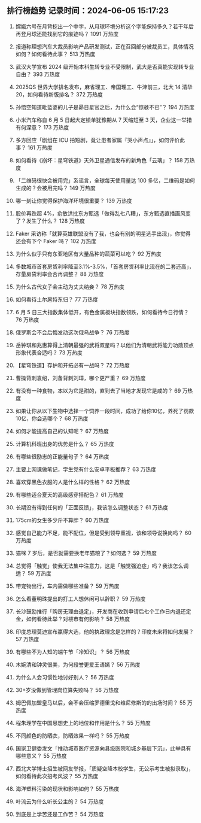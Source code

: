
## 排行榜趋势 记录时间：2024-06-05 15:17:23
  
  1. 嫦娥六号在月背挖出一个中字，从月球环境分析这个字能保持多久？若干年后再登月球还能找到它的痕迹吗？ 1091 万热度
    
  2. 报道称理想汽车大裁员影响产品研发测试，正在召回部分被裁员工，具体情况如何？如何看待此事？ 513 万热度
    
  3. 武汉大学宣布 2024 级开始本科生转专业不受限制，武大是否真能实现转专业自由？ 393 万热度
    
  4. 2025QS 世界大学排名发布，麻省理工、帝国理工、牛津前三，北大 14 清华20，如何看待新版排名？ 372 万热度
    
  5. 孙悟空知道毗蓝婆的儿子是昴日星官之后，为什么会“惊骇不已”？ 194 万热度
    
  6. 小米汽车称自 6 月 5 日起大定锁单犹豫期从 7 天缩短至 3 天，企业这一举措有何深意？ 173 万热度
    
  7. 多方回应「剧组在 ICU 拍短剧，竟让患者家属『哭小声点』」，如何评价此事？ 161 万热度
    
  8. 如何看待《崩坏：星穹铁道》天外卫星通信发布的新角色「云璃」？ 158 万热度
    
  9. 「二维码很快会被用完」系谣言，全球每天使用量达 100 多亿，二维码是如何生成的？会被用完吗？ 149 万热度
    
  10. 哪一刻让你觉得保护海洋环境很重要？ 139 万热度
    
  11. 股价再跌超 4%，俞敏洪批东方甄选「做得乱七八糟」，东方甄选直播画风变了？发生了什么？ 128 万热度
    
  12. Faker 采访称「就算英雄联盟没有了我，也会有别的明星选手出现」，你觉得还会有下个 Faker 吗？ 102 万热度
    
  13. 为什么似乎只有东亚地区有大量品种的蔬菜可以吃？ 92 万热度
    
  14. 多数城市首套房贷利率降至3.1%-3.5%，「首套房贷利率比现在的二套还高」，存量房贷利率会否再调整？ 88 万热度
    
  15. 为什么古代女子会主动为丈夫纳妾？ 78 万热度
    
  16. 如何看待土尔扈特东归？ 77 万热度
    
  17. 6 月 5 日三大指数集体低开，有色金属板块指数领跌，如何看待今日行情？ 76 万热度
    
  18. 俄罗斯会不会后悔发动这次俄乌战争？ 76 万热度
    
  19. 岳钟琪和兆惠算得上清朝最强的武将双星吗？以他们为清朝武将能力功勋顶点形象代表合适吗？ 73 万热度
    
  20. 【星穹铁道】存护和开拓必有一战吗？ 72 万热度
    
  21. 曹操背刺袁绍，刘备背刺刘璋，哪个更严重？ 69 万热度
    
  22. 有没有一种食物，本以为它是甜的，直到去了当地才发现它是咸的？ 69 万热度
    
  23. 如果让你从以下生物中选择一个饲养一段时间，成功了给你10亿，养死了罚款10亿，你会选哪个？ 68 万热度
    
  24. 如何才能提高自己的认知呢？ 67 万热度
    
  25. 计算机科班出身的优势是什么？ 65 万热度
    
  26. 有哪些很励志的正能量句子？ 64 万热度
    
  27. 主要上网课做笔记，学生党有什么安卓平板推荐？ 63 万热度
    
  28. 喜欢穿黑色衣服的人是什么样的性格？ 62 万热度
    
  29. 有哪些适合夏天的高级感穿搭配色？ 61 万热度
    
  30. 长期没有得到任何的「正面反馈」，我该怎么调整状态？ 61 万热度
    
  31. 175cm的女生多少斤不算胖？ 60 万热度
    
  32. 感觉自己能力不足，能不配位，但是受到领导重视，该和领导说换岗吗？ 60 万热度
    
  33. 猫咪 7 岁后，是否就需要换老年猫粮了？如何选？ 59 万热度
    
  34. 总觉得「触觉」使我无法集中注意力，这是「触觉强迫症」吗？我该怎么调适？ 59 万热度
    
  35. 带宠物出行，车内需做哪些准备？ 59 万热度
    
  36. 怎么看董明珠提出的打工人想休闲可以辞职？ 59 万热度
    
  37. 长沙鼓励推行「购房无理由退定」，开发商在收到申请后七个工作日内退还定金，如何看待此举？对楼市有何影响？ 58 万热度
    
  38. 印度总理莫迪宣布赢得大选，他的执政理念是怎样的？印度未来将如何发展？ 57 万热度
    
  39. 有哪些不为人知的端午节「冷知识」？ 56 万热度
    
  40. 木婉清和钟灵很美，为何段誉更爱王语嫣？ 56 万热度
    
  41. 为什么人会习惯性地讨好别人？ 56 万热度
    
  42. 30+岁没做到管理岗位算失败吗？ 56 万热度
    
  43. 姆巴佩加盟皇马以后，会不会压缩罗德里戈和维尼修斯的的出场时间？ 55 万热度
    
  44. 程朱理学在中国思想史上的地位和作用是什么？ 55 万热度
    
  45. 不同颜色的防晒衣，防晒效果一样吗？ 55 万热度
    
  46. 国家卫健委发文「推动城市医疗资源向县级医院和城乡基层下沉」，此举具有哪些意义？ 55 万热度
    
  47. 西北大学博士招生被网友举报，「质疑空降本校学生，无公示考生被拟录取」，如何看待此次招考风波？ 55 万热度
    
  48. 海洋塑料污染的现状和影响如何？ 55 万热度
    
  49. 叶流云为什么听长公主的？ 54 万热度
    
  50. 到底是上学苦还是工作苦？ 54 万热度
    